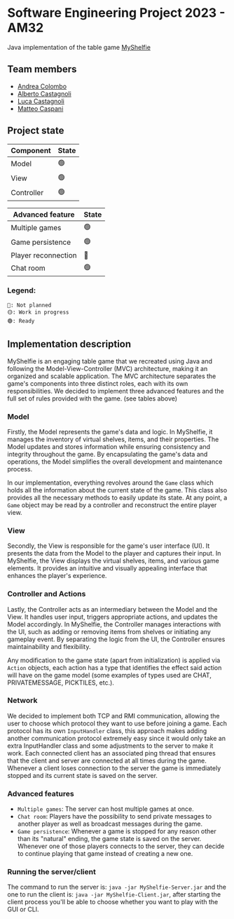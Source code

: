 # Software Engineering Project 2023 - AM32

Java implementation of the table
game [MyShelfie](https://www.craniocreations.it/prodotto/my-shelfie)

## Team members

- [Andrea Colombo](https://github.com/AndreaTgc)
- [Alberto Castagnoli](https://github.com/albecasta)
- [Luca Castagnoli](https://github.com/lucacasta01)
- [Matteo Caspani](https://github.com/matteocaspani)

## Project state

| Component            | State  |
|----------------------|--------|
| Model                | 🟢     |
| View                 | 🟢     |
| Controller           | 🟢     |

| Advanced feature     | State |
|----------------------|-------|
| Multiple games       | 🟢    |
| Game persistence     | 🟢    |
| Player reconnection  | 🔴    |
| Chat room            | 🟢    |



### Legend:

```
🔴: Not planned
🟡: Work in progress
🟢: Ready
```

## Implementation description

MyShelfie is an engaging table game that we recreated using Java and following the Model-View-Controller (MVC) architecture, making it an organized and scalable application. 
The MVC architecture separates the game's components into three distinct roles, each with its own responsibilities.
We decided to implement three advanced features and the full set of rules provided with the game. (see tables above)


### Model 

Firstly, the Model represents the game's data and logic. 
In MyShelfie, it manages the inventory of virtual shelves, items, and their properties. 
The Model updates and stores information while ensuring consistency and integrity throughout the game. By encapsulating the game's data and operations, the Model simplifies the overall development and maintenance process.

In our implementation, everything revolves around the `Game` class which holds all the information about the current state of the game. This class also provides all the necessary methods to easily update its state.
At any point, a `Game` object may be read by a controller and reconstruct the entire player view.

### View 

Secondly, the View is responsible for the game's user interface (UI). 
It presents the data from the Model to the player and captures their input. 
In MyShelfie, the View displays the virtual shelves, items, and various game elements. It provides an intuitive and visually appealing interface that enhances the player's experience.

### Controller and Actions

Lastly, the Controller acts as an intermediary between the Model and the View. It handles user input, triggers appropriate actions, and updates the Model accordingly. 
In MyShelfie, the Controller manages interactions with the UI, such as adding or removing items from shelves or initiating any gameplay event. 
By separating the logic from the UI, the Controller ensures maintainability and flexibility.

Any modification to the game state (apart from initialization) is applied via `Action` objects, each action has a type that identifies the effect said action will have on the game model (some examples of types used are CHAT, PRIVATEMESSAGE, PICKTILES, etc.).

### Network

We decided to implement both TCP and RMI communication, allowing the user to choose which protocol they want to use before joining a game.
Each protocol has its own `InputHandler` class, this approach makes adding another communication protocol extremely easy since it would only take an extra InputHandler class and some adjustments to the server to make it work.
Each connected client has an associated ping thread that ensures that the client and server are connected at all times during the game. Whenever a client loses connection to the server the game is immediately stopped and its current state is saved on the server.

### Advanced features

* `Multiple games`: The server can host multiple games at once.
* `Chat room`: Players have the possibility to send private messages to another player as well as broadcast messages during the game.
* `Game persistence`: Whenever a game is stopped for any reason other than its "natural" ending, the game state is saved on the server. Whenever one of those players connects to the server, they can decide to continue playing that game instead of creating a new one.

### Running the server/client

The command to run the server is: `java -jar MyShelfie-Server.jar` and the one to run the client is: `java -jar MyShelfie-Client.jar`,
after starting the client process you'll be able to choose whether you want to play with the GUI or CLI.
